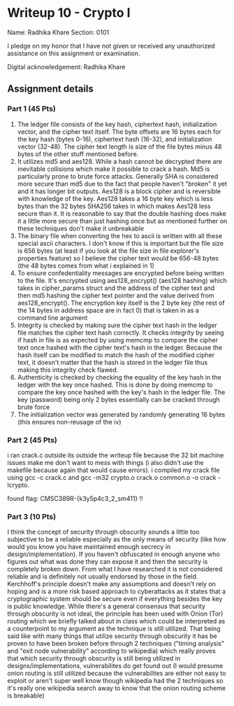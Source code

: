 # Writeup 10 - Crypto I

Name: Radhika Khare
Section: 0101

I pledge on my honor that I have not given or received any unauthorized assistance on this assignment or examination.

Digital acknowledgement: Radhika Khare


## Assignment details

### Part 1 (45 Pts)
1. The ledger file consists of the key hash, ciphertext hash, initialization vector, and the cipher text itself. The byte offsets are 16 bytes each for the key hash (bytes 0-16), ciphertext hash (16-32), and initialization vector (32-48). The cipher text length is size of the file bytes minus 48 bytes of the other stuff mentioned before.
2. It utilizes md5 and aes128. While a hash cannot be decrypted there are inevitable collisions which make it possible to crack a hash. Md5 is particularly prone to brute force attacks. Generally SHA is considered more secure than md5 due to the fact that people haven't "broken" it yet and it has longer bit outputs. Aes128 is a block cipher and is reversible with knowledge of the key. Aes128 takes a 16 byte key which is less bytes than the 32 bytes SHA256 takes in which makes Aes128 less secure than it. It is reasonable to say that the double hashing does make it a little more secure than just hashing once but as mentioned further on these techniques don't make it unbreakable
3. The binary file when converting the hex to ascii is written with all these special ascii characters. I don't know if this is important but the file size is 656 bytes (at least if you look at the file size in file explorer's properties feature) so I believe the cipher text would be 656-48 bytes (the 48 bytes comes from what i explained in 1)
4. To ensure confedentiality messages are encrypted before being written to the file. It's encrypted using aes128_encrypt() (aes128 hashing) which takes in cipher_params struct and the address of the cipher text and then md5 hashing the cipher text pointer and the value derived from aes128_encrypt(). The encryption key itself is the 2 byte key (the rest of the 14 bytes in address space are in fact 0) that is taken in as a command line argument
5. Integrity is checked by making sure the cipher text hash in the ledger file matches the cipher text hash correctly. It checks integrity by seeing if hash in file is as expected by using memcmp to compare the cipher text once hashed with the cipher text's hash in the ledger. Because the hash itself can be modified to match the hash of the modified cipher text, it doesn't matter that the hash is stored in the ledger file thus making this integrity check flawed.
6. Authenticity is checked by checking the equality of the key hash in the ledger with the key once hashed. This is done by doing memcmp to compare the key once hashed with the key's hash in the ledger file. The key (password) being only 2 bytes essentially can be cracked through brute force
7. The initialization vector was generated by randomly generating 16 bytes (this ensures non-reusage of the iv)
### Part 2 (45 Pts)
i ran crack.c outside its outside the writeup file because the 32 bit machine issues make me don't want to mess with things (i also didn't use the makefile because again that would cause errors).  i compiled my crack file using gcc -c crack.c and gcc -m32 crypto.o crack.o common.o -o crack -lcrypto.

found flag: CMSC389R-{k3y5p4c3_2_sm411} !!
### Part 3 (10 Pts) 
I think the concept of security through obscurity sounds a little too subjective to be a reliable especially as the only means of security (like how would you know you have maintained enough secrecy in design/implementation). If you haven't obfuscated in enough anyone who figures out what was done they can expose it and then the security is completely broken down. From what I have researched it is not considered reliable and is definitely not usually endorsed by those in the field. Kerchhoff's principle doesn't make any assumptions and doesn't rely on hoping and is a more risk based approach to cyberattacks as it states that a cryptographic system should be secure even if everything besides the key is public knowledge. While there's a general consensus that security through obscurity is not ideal, the principle has been used with Onion (Tor) routing which we briefly talked about in class which could be interpreted as a counterpoint to my argument as the technique is still utilized. That being said like with many things that utilize security through obscurity it has be proven to have been broken before through 2 techniques ("timing analysis" and "exit node vulnerability" according to wikipedia) which really proves that which security through obscurity is still being utilized in designs/implementations, vulnerabilites do get found out (I would presume onion routing is still utilized because the vulnerabilites are either not easy to exploit or aren't super well know though wikipedia had the 2 techniques so it's really one wikipedia search away to know that the onion routing scheme is breakable)
